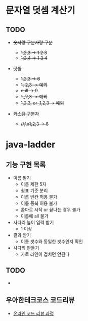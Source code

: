 # 문자열 덧셈 계산기 

## TODO
* ~~숫자랑 구분자랑 구분~~
    * ~~1,2,3 -> 1 2 3~~
    * ~~1:3,4 -> 1 3 4~~
* ~~덧셈~~
    * ~~1,2,3 -> 6~~
    * ~~1, 2,3 -> 예외~~
    * ~~null -> 0~~
    * ~~1,,2,3 -> 예외~~
    * ~~1,2,3, or ,1,2,3 -> 예외~~
    
* ~~커스텀 구분자~~
    * ~~//;\n1;2;3 -> 6~~


# java-ladder

## 기능 구현 목록

* 이름 받기
    * 이름 제한 5자
    * 쉼표 기준 분리
    * 이름 빈칸 허용 불가
    * 이름 중복 허용 불가
    * 콤마로 시작 or 끝나는 경우 불가
    * 이름에 all 불가
* 사다리 높이 입력 받기
    * 1 이상
* 결과 받기
    * 이름 갯수와 동일한 갯수인지 확인
* 사다리 만들기
    * 가로 라인이 겹치면 안된다


## TODO

* 


## 우아한테크코스 코드리뷰
* [온라인 코드 리뷰 과정](https://github.com/woowacourse/woowacourse-docs/blob/master/maincourse/README.md)